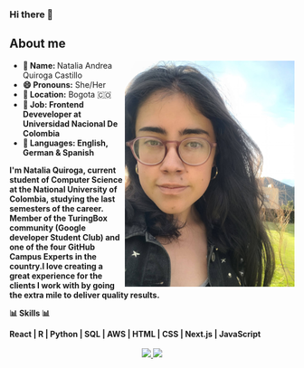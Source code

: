 ### Hi there 👋

<h2>About me </h2>

<div >
  <img src="https://github.com/nquirogac/Bootstrap/blob/gh-pages/assets/images/20230429_164610.jpg" align="right" width="300">


<ul>
  <li><b>👤 Name: </b> Natalia Andrea Quiroga Castillo</li>
  <li><b>😄 Pronouns:</b>  She/Her</li>
  <li><b>📍 Location:</b> Bogota 🇨🇴</li>
  <li><b>💼 Job: Frontend Deveveloper at Universidad Nacional De Colombia
  <li><b>📣 Languages:</b> English, German & Spanish</li>
</ul>

<p>
  I'm Natalia Quiroga, current student of Computer Science at the National University of Colombia, studying the last semesters of the career. Member of the TuringBox community (Google developer Student Club) and one of the four GitHub Campus Experts in the country.I love creating a great experience for the clients I work with by going the extra mile to deliver quality results.
</p>
</div>
<p><strong>📊 Skills 📊</strong></p> 
<strong> React | R | Python | SQL | AWS | HTML | CSS | Next.js | JavaScript</strong>
<br>
<br>
<div align="center" >
  <a href="https://www.linkedin.com/in/natalia-andrea-quiroga-castillo-7978a4213/" target="_blank">
<img src="https://img.shields.io/badge/LinkedIn-0077B5?style=for-the-badge&logo=linkedin&logoColor=white"
<!-- Mi perfil en Platzi -->
<a href="https://platzi.com/p/nquirogac/"target="_blank">
<img src="https://img.shields.io/badge/Platzi-98CA3F?style=for-the-badge&logo=platzi&logoColor=white">  
</div>
